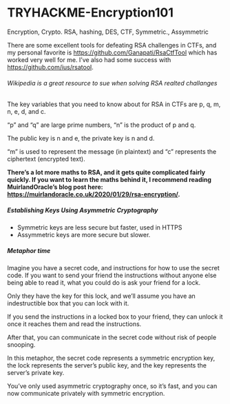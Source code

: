 # TRYHACKME-Encryption101
Encryption, Crypto. RSA, hashing, DES, CTF, Symmetric., Assymmetric

There are some excellent tools for defeating RSA challenges in CTFs, and my personal favorite is https://github.com/Ganapati/RsaCtfTool which has worked very well for me. I’ve also had some success with https://github.com/ius/rsatool.

###### Wikipedia is a great resource to sue when solving RSA realted challanges

The key variables that you need to know about for RSA in CTFs are p, q, m, n, e, d, and c.

“p” and “q” are large prime numbers, “n” is the product of p and q.

The public key is n and e, the private key is n and d.

“m” is used to represent the message (in plaintext) and “c” represents the ciphertext (encrypted text).


**There’s a lot more maths to RSA, and it gets quite complicated fairly quickly. If you want to learn the maths behind it, I recommend reading MuirlandOracle’s blog post here: https://muirlandoracle.co.uk/2020/01/29/rsa-encryption/.**

##### Establishing Keys Using Asymmetric Cryptography
- Symmetric keys are less secure but faster, used in HTTPS
- Assymmetric keys are more secure but slower.

#####  Metaphor time

Imagine you have a secret code, and instructions for how to use the secret code. If you want to send your friend the instructions without anyone else being able to read it, what you could do is ask your friend for a lock.

Only they have the key for this lock, and we’ll assume you have an indestructible box that you can lock with it.

If you send the instructions in a locked box to your friend, they can unlock it once it reaches them and read the instructions.

After that, you can communicate in the secret code without risk of people snooping.

In this metaphor, the secret code represents a symmetric encryption key, the lock represents the server’s public key, and the key represents the server’s private key.

You’ve only used asymmetric cryptography once, so it’s fast, and you can now communicate privately with symmetric encryption.


